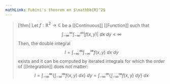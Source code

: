 ```yaml
---
mathLink: Fubini's theorem on $\mathbb{R}^2$
---
```

>[!thm]
Let $f:\mathbb{R}^{2}\rightarrow \mathbb{C}$ be a [[Continuous]] [[Function]] such that $$
\int_{-\infty}^{\infty}\int_{-\infty}^{\infty}|f(x,y)|\ dx\ dy<\infty
$$Then, the double integral $$
I=\int_{-\infty}^{\infty}\int_{-\infty}^{\infty}f(x,y)\ dx\ dy
$$exists and it can be computed by iterated integrals for which the order of [[Integration]] does not matter: $$
I=\int_{-\infty}^{\infty}\left\{\int_{-\infty}^{\infty}f(x,y)\ dx\right\}\ dy=\int_{-\infty}^{\infty}\left\{\int_{-\infty}^{\infty}f(x,y)\ dy\right\}\ dx
$$
